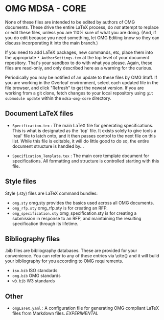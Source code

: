 # OMG MDSA - CORE 
None of these files are intended to be edited by authors of OMG documents.  These drive the entire LaTeX process, do *not* attempt to replace or edit these files, unless you are 110% sure of what you are doing.  (And, if you do edit because you need something, let OMG Editing know so they can discuss incorporating it into the main branch.)  

If you need to add LaTeX packages, new commands, etc, place them into the appropriate `*_AuthorSettings.tex` at the top level of your document repository.  That's your sandbox to do with what you please.  Again, these files are read-only, and only described here as a warning for the curious.  

Periodically you may be notified of an update to these files by OMG Staff.  If you are working in the Overleaf environment, select each updated file in the file browser, and click "Refresh" to get the newest version.  If you are working from a git clone, fetch changes to your local repository using `git submodule update` within the `mdsa-omg-core` directory.

## Document LaTeX files
- `Specification.tex`
: The main LaTeX file for generating specifications.  This is what is designated as the 'top' file. It exists solely to give tools a 'real' file to latch onto, and it then passes control to the next file on this list.  While this file is editable, it will do little good to do so, the entire document structure is handled by...

- `Specification_Template.tex`
: The main core template document for specifications. All formatting and structure is controlled starting with this file.

## Style files
Style (.sty) files are LaTeX command bundles:
- `omg.sty`                     omg.sty provides the basics used across all OMG documents.
- `omg_rfp.sty`                 omg_rfp.sty is for creating an RFP.
- `omg_specification.sty`          omg_specification.sty is for creating a submission in response to an RFP, and maintaining the resulting specification through its lifetime.

## Bibliography files
.bib files are bibliography databases.  These are provided for your convenience.  You can refer to any of these entries via \cite{<entrycode>} and it will build your bibliography for you according to OMG requirements.

- `iso.bib`         ISO standards
- `omg.bib`         OMG standards
- `w3.bib`          W3 standards

## Other
- `omgLaTeX.yaml`
: A configuration file for generating OMG compliant LaTeX files from Markdown files. _*EXPERIMENTAL*_